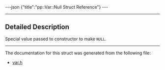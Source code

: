 ---json {"title":"pp::Var::Null Struct Reference"} ---

------------------------------------------------------------------------

<span id="details" class="anchor" style="margin: 0;"></span>

Detailed Description
--------------------

Special value passed to constructor to make `NULL`.

------------------------------------------------------------------------

The documentation for this struct was generated from the following file:

-   <a href="/docs/native-client/pepper_stable/cpp/var_8h/" class="el">var.h</a>
